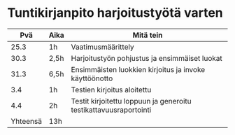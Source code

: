 # Tuntikirjanpito harjoitustyötä varten

|  Pvä  |  Aika  |  Mitä tein  |
|-------|--------|-------------|
| 25.3  |  1h	 |  Vaatimusmäärittely |
| 30.3  |  2,5h  | Harjoitustyön pohjustus ja ensimmäiset luokat|
| 31.3  |  6,5h    | Ensimmäisten luokkien kirjoitus ja invoke käyttöönotto |
| 3.4   |  1h    | Testien kirjoitus aloitettu |
| 4.4   |  2h    | Testit kirjoitettu loppuun ja generoitu testikattavuusraportointi |
| Yhteensä | 13h |  |
